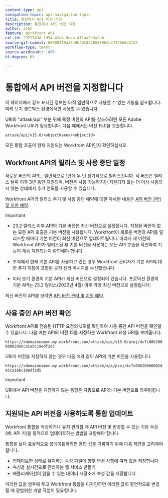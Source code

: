 ```yaml
---
content-type: api
navigation-topic: api-navigation-topic
title: 통합에서 API 버전 지정
description: 통합에서 API 버전 지정
author: John
feature: Workfront API
exl-id: 2971749d-1d34-42a4-9eda-411aa8c3a2ab
source-git-commit: 889084f9a3740b40c84c658f9b0c17270b0a37d7
workflow-type: tm+mt
source-wordcount: '496'
ht-degree: 0%

---
```


# 통합에서 API 버전을 지정합니다

<span class="preview">이 페이지에서 강조 표시된 정보는 아직 일반적으로 사용할 수 없는 기능을 참조합니다. 미리 보기 샌드박스 환경에서만 사용할 수 있습니다.</span>

URI의 &quot;attask/api&quot; 부분 뒤에 특정 버전의 API를 참조하려면 모든 Adobe Workfront URI가 필요합니다. 다음 예에서는 버전 15.0을 호출합니다.

`attask/api/v15.0/<objectName>/<objectId>`

모든 통합 호출이 현재 지원되는 Workfront API인지 확인하십시오.

## Workfront API의 릴리스 및 사용 중단 일정

새로운 버전의 API는 일반적으로 1년에 두 번 정기적으로 릴리스됩니다. 각 버전은 릴리스 날짜 이후 3년 동안 지원되며, 버전은 사용 가능하지만 지원되지 않는 더 이상 사용되지 않는 상태에서 추가 연도를 사용할 수 있습니다.

Workfront API의 릴리스 주기 및 사용 중단 예약에 대한 자세한 내용은 [API 버전 관리 및 지원 예약](../../wf-api/api/api-version-support-schedule.md).

>[!IMPORTANT]
>
>* 23.2 릴리스 이후 API의 기본 버전은 최신 버전으로 설정됩니다. 지정된 버전이 없는 모든 API 호출은 기본 버전을 사용합니다. Workfront이 새로운 버전의 API를 릴리스할 때마다 기본 버전이 최신 버전으로 업데이트됩니다. 따라서 새 버전의 Workfront API가 릴리스된 후 기본 버전을 사용하는 모든 API 호출을 확인하여 기능이 계속 지원되는지 확인해야 합니다.
>
>* 조직에서 현재 기본 API를 사용하고 있는 경우 Workfront 관리자가 기본 API에 대한 추가 지침이 포함된 공지 센터 메시지를 수신했습니다.
>
>* <span class="preview">미리 보기 환경의 기본 API가 최신 버전으로 설정되어 있습니다. 프로덕션 환경의 기본 API는 23.2 릴리스(2023년 4월) 이후 가장 최신 버전으로 설정됩니다</span>.
>
>최신 버전의 API를 보려면 [API 버전 관리 및 지원 예약](../../wf-api/api/api-version-support-schedule.md).


## 사용 중인 API 버전 확인

Workfront API로 전송된 HTTP 요청의 URI를 확인하여 사용 중인 API 버전을 확인할 수 있습니다. 다음 예는 API의 버전 15를 지정하는 Workfront 요청 URI를 보여줍니다.

`https://<domainname>.my.workfront.com/attask/api/v15.0/proj/4c7c08b20000002de5ca1ebc19edf2d5`

URI가 버전을 지정하지 않는 경우 다음 예와 같이 API의 기본 버전을 사용합니다.

`https://<domainname>.my.workfront.com/attask/api/proj/4c7c08b20000002de5ca1ebc19edf2d5`

>[!IMPORTANT]
>
> URI에서 API 버전을 지정하지 않는 통합은 자동으로 API의 기본 버전으로 라우팅됩니다.

## 지원되는 API 버전을 사용하도록 통합 업데이트

Workfront 통합을 작성하거나 유지 관리할 때 API 버전 및 변경할 수 있는 기타 속성(예: API 키)을 동적으로 업데이트하는 방법을 포함해야 합니다.

통합을 보다 효율적으로 업데이트하려면 통합 값을 기록하기 위해 다음 제안을 고려해야 합니다.

* 업데이트한 상태로 유지하는 속성 파일에 향후 변경 사항에 따라 값을 저장합니다
* 속성을 실시간으로 관리하는 웹 서비스 만들기
* 애플리케이션이 읽을 수 있는 데이터 저장소에 속성 값을 저장합니다

이러한 값을 염두에 두고 Workfront 통합을 디자인하면 이러한 값이 필연적으로 변경될 때 광범위한 개발 작업이 필요합니다.
